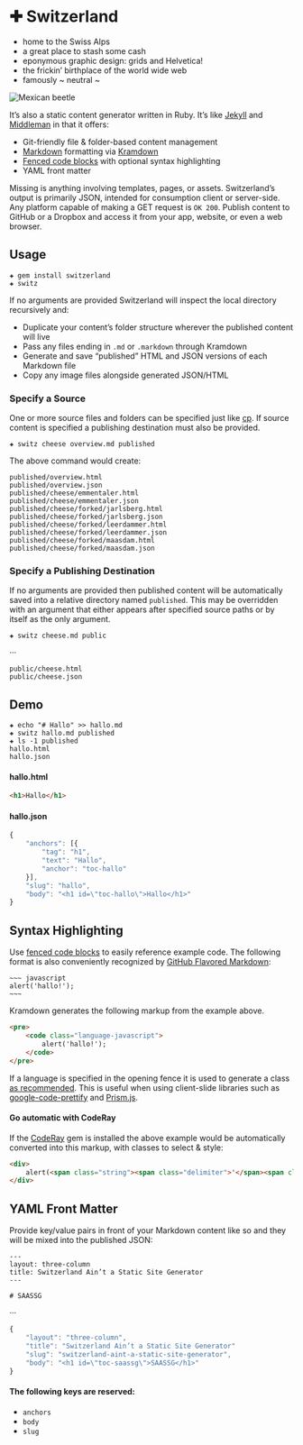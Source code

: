 # ✚ Switzerland

 - home to the Swiss Alps
 - a great place to stash some cash
 - eponymous graphic design: grids and Helvetica!
 - the frickin’ birthplace of the world wide web
 - famously ~ neutral ~

![Mexican beetle](//Mexican%20Beetle.jpg)

It’s also a static content generator written in Ruby. It’s like [Jekyll][jekyll] and [Middleman][middleman] in that it offers:

 - Git-friendly file & folder-based content management
 - [Markdown][markdown] formatting via [Kramdown][kramdown]
 - [Fenced code blocks][code-blocks] with optional syntax highlighting
 - YAML front matter

Missing is anything involving templates, pages, or assets. Switzerland’s output is primarily JSON, intended for consumption client or server-side. Any platform capable of making a GET request is `OK 200`. Publish content to GitHub or a Dropbox and access it from your app, website, or even a web browser.


Usage
--------------------------------------------------------------------------------

~~~
✚ gem install switzerland
✚ switz
~~~

If no arguments are provided Switzerland will inspect the local directory recursively and:

 - Duplicate your content’s folder structure wherever the published content will live
 - Pass any files ending in `.md` or `.markdown` through Kramdown
 - Generate and save “published” HTML and JSON versions of each Markdown file
 - Copy any image files alongside generated JSON/HTML

### Specify a Source

One or more source files and folders can be specified just like [cp][man-cp]. If source content is specified a publishing destination must also be provided.

~~~
✚ switz cheese overview.md published
~~~

The above command would create:

~~~
published/overview.html
published/overview.json
published/cheese/emmentaler.html
published/cheese/emmentaler.json
published/cheese/forked/jarlsberg.html
published/cheese/forked/jarlsberg.json
published/cheese/forked/leerdammer.html
published/cheese/forked/leerdammer.json
published/cheese/forked/maasdam.html
published/cheese/forked/maasdam.json
~~~

### Specify a Publishing Destination

If no arguments are provided then published content will be automatically saved into a relative directory named `published`. This may be overridden with an argument that either appears after specified source paths or by itself as the only argument.

~~~
✚ switz cheese.md public
~~~

···

~~~
public/cheese.html
public/cheese.json
~~~


Demo
--------------------------------------------------------------------------------

~~~
✚ echo "# Hallo" >> hallo.md
✚ switz hallo.md published
✚ ls -1 published
hallo.html
hallo.json
~~~

#### hallo.html

~~~ html
<h1>Hallo</h1>
~~~

#### hallo.json

~~~ javascript
{
    "anchors": [{
        "tag": "h1",
        "text": "Hallo",
        "anchor": "toc-hallo"
    }],
    "slug": "hallo",
    "body": "<h1 id=\"toc-hallo\">Hallo</h1>"
}
~~~


Syntax Highlighting
--------------------------------------------------------------------------------

Use [fenced code blocks][code-blocks] to easily reference example code. The following format is also conveniently recognized by [GitHub Flavored Markdown][gfm]:

	~~~ javascript
	alert('hallo!');
	~~~

Kramdown generates the following markup from the example above.

~~~~~~~ html
<pre>
    <code class="language-javascript">
        alert('hallo!');
    </code>
</pre>
~~~~~~~

If a language is specified in the opening fence it is used to generate a class [as recommended][code-class]. This is useful when using client-slide libraries such as [google-code-prettify][prettify] and [Prism.js][prism].

#### Go automatic with CodeRay

If the [CodeRay][coderay] gem is installed the above example would be automatically converted into this markup, with classes to select & style:

~~~~~~~ html
<div>
    alert(<span class="string"><span class="delimiter">'</span><span class="content">hallo!</span><span class="delimiter">'</span></span>);
</div>
~~~~~~~


YAML Front Matter
--------------------------------------------------------------------------------

Provide key/value pairs in front of your Markdown content like so and they will be mixed into the published JSON:

```
---
layout: three-column
title: Switzerland Ain’t a Static Site Generator
---

# SAASSG
```

···

~~~ javascript
{
	"layout": "three-column",
	"title": "Switzerland Ain’t a Static Site Generator"
    "slug": "switzerland-aint-a-static-site-generator",
    "body": "<h1 id=\"toc-saassg\">SAASSG</h1>"
}
~~~

#### The following keys are reserved:

 - `anchors`
 - `body`
 - `slug`


[man-cp]: http://ss64.com/osx/cp.html
[kramdown]: http://kramdown.rubyforge.org
[coderay]: http://coderay.rubychan.de
[markdown]: http://daringfireball.net/projects/markdown
[jekyll]: http://jekyllrb.com
[middleman]: http://middlemanapp.com
[phpmarkdownextra]: http://michelf.ca/projects/php-markdown/extra
[gfm]: http://github.github.com/github-flavored-markdown
[code-blocks]: http://kramdown.rubyforge.org/syntax.html#code-blocks
[code-class]: http://www.whatwg.org/specs/web-apps/current-work/multipage/text-level-semantics.html#the-code-element
[prism]: http://prismjs.com
[prettify]: http://code.google.com/p/google-code-prettify
